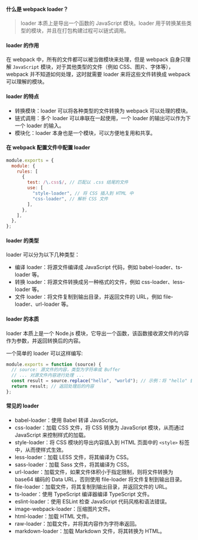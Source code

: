 #### 什么是 webpack loader？

> loader 本质上是导出一个函数的 JavaScript 模块。loader 用于转换某些类型的模块，并且在打包构建过程可以链式调用。

#### loader 的作用

在 webpack 中，所有的文件都可以被当做模块来处理，但是 webpack 自身只理解 `JavaScript` 模块，对于其他类型的文件（例如 CSS、图片、字体等），webpack 并不知道如何处理，这时就需要 loader 来将这些文件转换成 webpack 可以理解的模块。

#### loader 的特点

- 转换模块：loader 可以将各种类型的文件转换为 webpack 可以处理的模块。
- 链式调用：多个 loader 可以串联在一起使用，一个 loader 的输出可以作为下一个 loader 的输入。
- 模块化：loader 本身也是一个模块，可以方便地复用和共享。

#### 在 webpack 配置文件中配置 loader

```js
module.exports = {
  module: {
    rules: [
      {
        test: /\.css$/, // 匹配以 .css 结尾的文件
        use: [
          "style-loader", // 将 CSS 插入到 HTML 中
          "css-loader", // 解析 CSS 文件
        ],
      },
    ],
  },
};
```

#### loader 的类型

loader 可以分为以下几种类型：

- 编译 loader：将源文件编译成 JavaScript 代码，例如 babel-loader、ts-loader 等。
- 转换 loader：将源文件转换成另一种格式的文件，例如 css-loader、less-loader 等。
- 文件 loader：将文件复制到输出目录，并返回文件的 URL，例如 file-loader、url-loader 等。

#### loader 的本质

loader 本质上是一个 Node.js 模块，它导出一个函数，该函数接收源文件的内容作为参数，并返回转换后的内容。

一个简单的 loader 可以这样编写:

```js
module.exports = function (source) {
  // source: 源文件的内容，类型为字符串或 Buffer
  // ... 对源文件内容进行处理 ...
  const result = source.replace("hello", "world"); // 示例：将 "hello" 替换为 "world"
  return result; // 返回处理后的内容
};
```

#### 常见的 loader

- babel-loader：使用 Babel 转译 JavaScript。
- css-loader：加载 CSS 文件，将 CSS 转换为 JavaScript 模块，从而通过 JavaScript 来控制样式的加载。
- style-loader：将 CSS 模块的导出内容插入到 HTML 页面中的 `<style>` 标签中，从而使样式生效。
- less-loader：加载 LESS 文件，将其编译为 CSS。
- sass-loader：加载 Sass 文件，将其编译为 CSS。
- url-loader：加载文件，如果文件体积小于指定限制，则将文件转换为 base64 编码的 Data URL，否则使用 file-loader 将文件复制到输出目录。
- file-loader：加载文件，将其复制到输出目录，并返回文件的 URL。
- ts-loader：使用 TypeScript 编译器编译 TypeScript 文件。
- eslint-loader：使用 ESLint 检查 JavaScript 代码风格和语法错误。
- image-webpack-loader：压缩图片文件。
- html-loader：加载 HTML 文件。
- raw-loader：加载文件，并将其内容作为字符串返回。
- markdown-loader：加载 Markdown 文件，将其转换为 HTML。
